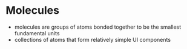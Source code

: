 # Molecules
- molecules are groups of atoms bonded together to be the smallest fundamental units
- collections of atoms that form relatively simple UI components